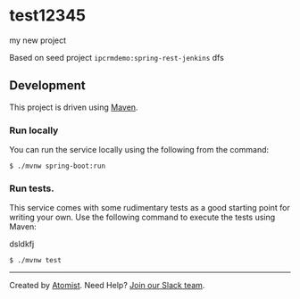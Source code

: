 # test12345
my new project

Based on seed project `ipcrmdemo:spring-rest-jenkins`
dfs
## Development

This project is driven using [Maven][mvn].

[mvn]: https://maven.apache.org/.

### Run locally

You can run the service locally using the following from the command:

```
$ ./mvnw spring-boot:run
```

### Run tests.

This service comes with some rudimentary tests as a good starting
point for writing your own.  Use the following command to execute the
tests using Maven:

dsldkfj

```
$ ./mvnw test
```

---

Created by [Atomist][atomist].
Need Help?  [Join our Slack team][slack].

[atomist]: https://www.atomist.com/ (Atomist - How Teams Deliver Software)
[slack]: https://join.atomist.com/ (Atomist Community Slack Workspace)
